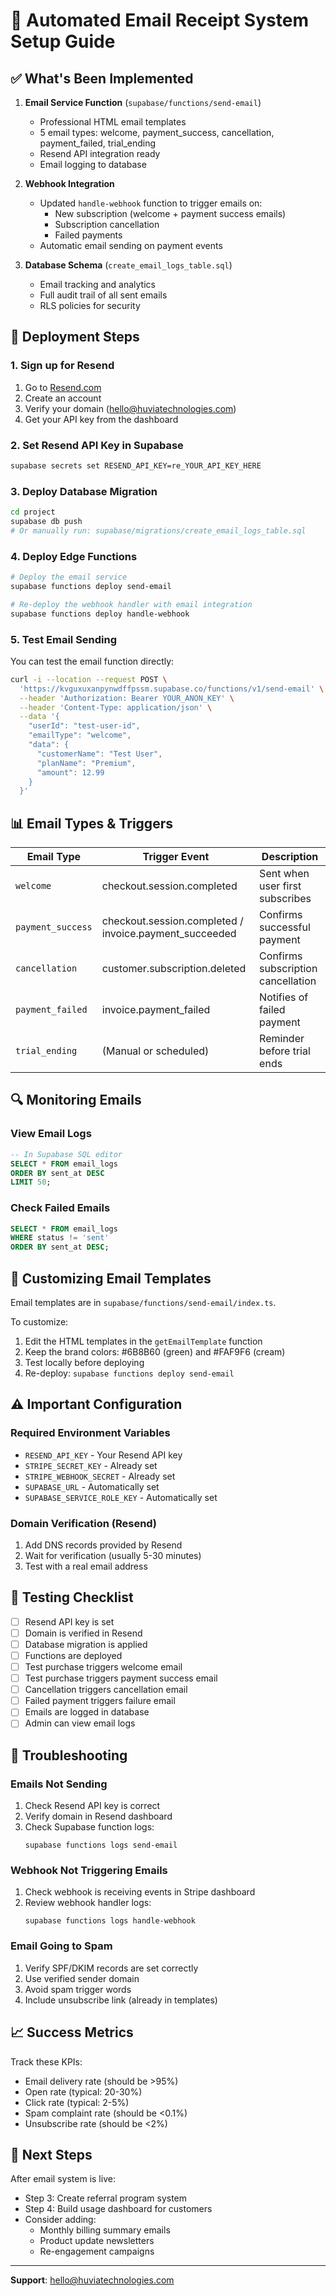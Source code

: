 # 📧 Automated Email Receipt System Setup Guide

## ✅ What's Been Implemented

1. **Email Service Function** (`supabase/functions/send-email`)
   - Professional HTML email templates
   - 5 email types: welcome, payment_success, cancellation, payment_failed, trial_ending
   - Resend API integration ready
   - Email logging to database

2. **Webhook Integration**
   - Updated `handle-webhook` function to trigger emails on:
     - New subscription (welcome + payment success emails)
     - Subscription cancellation
     - Failed payments
   - Automatic email sending on payment events

3. **Database Schema** (`create_email_logs_table.sql`)
   - Email tracking and analytics
   - Full audit trail of all sent emails
   - RLS policies for security

## 🚀 Deployment Steps

### 1. Sign up for Resend
1. Go to [Resend.com](https://resend.com)
2. Create an account
3. Verify your domain (hello@huviatechnologies.com)
4. Get your API key from the dashboard

### 2. Set Resend API Key in Supabase
```bash
supabase secrets set RESEND_API_KEY=re_YOUR_API_KEY_HERE
```

### 3. Deploy Database Migration
```bash
cd project
supabase db push
# Or manually run: supabase/migrations/create_email_logs_table.sql
```

### 4. Deploy Edge Functions
```bash
# Deploy the email service
supabase functions deploy send-email

# Re-deploy the webhook handler with email integration
supabase functions deploy handle-webhook
```

### 5. Test Email Sending
You can test the email function directly:
```bash
curl -i --location --request POST \
  'https://kvguxuxanpynwdffpssm.supabase.co/functions/v1/send-email' \
  --header 'Authorization: Bearer YOUR_ANON_KEY' \
  --header 'Content-Type: application/json' \
  --data '{
    "userId": "test-user-id",
    "emailType": "welcome",
    "data": {
      "customerName": "Test User",
      "planName": "Premium",
      "amount": 12.99
    }
  }'
```

## 📊 Email Types & Triggers

| Email Type | Trigger Event | Description |
|------------|--------------|-------------|
| `welcome` | checkout.session.completed | Sent when user first subscribes |
| `payment_success` | checkout.session.completed / invoice.payment_succeeded | Confirms successful payment |
| `cancellation` | customer.subscription.deleted | Confirms subscription cancellation |
| `payment_failed` | invoice.payment_failed | Notifies of failed payment |
| `trial_ending` | (Manual or scheduled) | Reminder before trial ends |

## 🔍 Monitoring Emails

### View Email Logs
```sql
-- In Supabase SQL editor
SELECT * FROM email_logs 
ORDER BY sent_at DESC 
LIMIT 50;
```

### Check Failed Emails
```sql
SELECT * FROM email_logs 
WHERE status != 'sent' 
ORDER BY sent_at DESC;
```

## 🎨 Customizing Email Templates

Email templates are in `supabase/functions/send-email/index.ts`. 

To customize:
1. Edit the HTML templates in the `getEmailTemplate` function
2. Keep the brand colors: #6B8B60 (green) and #FAF9F6 (cream)
3. Test locally before deploying
4. Re-deploy: `supabase functions deploy send-email`

## ⚠️ Important Configuration

### Required Environment Variables
- `RESEND_API_KEY` - Your Resend API key
- `STRIPE_SECRET_KEY` - Already set
- `STRIPE_WEBHOOK_SECRET` - Already set
- `SUPABASE_URL` - Automatically set
- `SUPABASE_SERVICE_ROLE_KEY` - Automatically set

### Domain Verification (Resend)
1. Add DNS records provided by Resend
2. Wait for verification (usually 5-30 minutes)
3. Test with a real email address

## 🧪 Testing Checklist

- [ ] Resend API key is set
- [ ] Domain is verified in Resend
- [ ] Database migration is applied
- [ ] Functions are deployed
- [ ] Test purchase triggers welcome email
- [ ] Test purchase triggers payment success email
- [ ] Cancellation triggers cancellation email
- [ ] Failed payment triggers failure email
- [ ] Emails are logged in database
- [ ] Admin can view email logs

## 🚨 Troubleshooting

### Emails Not Sending
1. Check Resend API key is correct
2. Verify domain in Resend dashboard
3. Check Supabase function logs:
   ```
   supabase functions logs send-email
   ```

### Webhook Not Triggering Emails
1. Check webhook is receiving events in Stripe dashboard
2. Review webhook handler logs:
   ```
   supabase functions logs handle-webhook
   ```

### Email Going to Spam
1. Verify SPF/DKIM records are set correctly
2. Use verified sender domain
3. Avoid spam trigger words
4. Include unsubscribe link (already in templates)

## 📈 Success Metrics

Track these KPIs:
- Email delivery rate (should be >95%)
- Open rate (typical: 20-30%)
- Click rate (typical: 2-5%)
- Spam complaint rate (should be <0.1%)
- Unsubscribe rate (should be <2%)

## 🎉 Next Steps

After email system is live:
- Step 3: Create referral program system
- Step 4: Build usage dashboard for customers
- Consider adding:
  - Monthly billing summary emails
  - Product update newsletters
  - Re-engagement campaigns

---

**Support**: hello@huviatechnologies.com
